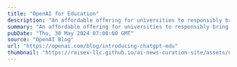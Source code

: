 ```yaml
---
title: "OpenAI for Education"
description: "An affordable offering for universities to responsibly bring AI to campus."
summary: "An affordable offering for universities to responsibly bring AI to campus."
pubDate: "Thu, 30 May 2024 07:00:00 GMT"
source: "OpenAI Blog"
url: "https://openai.com/blog/introducing-chatgpt-edu"
thumbnail: "https://raisex-llc.github.io/ai-news-curation-site/assets/openai_logo.png"
---
```


